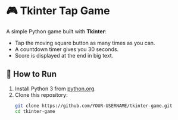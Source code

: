 # 🎮 Tkinter Tap Game

A simple Python game built with **Tkinter**:
- Tap the moving square button as many times as you can.
- A countdown timer gives you 30 seconds.
- Score is displayed at the end in big text.

## 🚀 How to Run
1. Install Python 3 from [python.org](https://www.python.org/downloads/).
2. Clone this repository:
   ```bash
   git clone https://github.com/YOUR-USERNAME/tkinter-game.git
   cd tkinter-game
